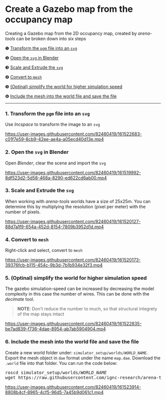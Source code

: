 # Create a Gazebo map from the occupancy map
Creating a Gazebo map from the 2D occupancy map, created by *arena-tools* can be broken down into six steps

❶ [Transform the `pgm` file into an `svg`](#1-transform-the-pgm-file-into-an-svg)

❷ [Open the `svg` in Blender](#2-open-the-svg-in-blender)

❸ [Scale and Extrude the `svg`](#3-scale-and-extrude-the-svg)

❹ [Convert to `mesh`](#4-convert-to-mesh)

❺ [(Optinal) simplify the world for higher simulation speed](#5-optinal-simplify-the-world-for-higher-simulation-speed)

❻ [Include the mesh into the world file and save the file](#6-include-the-mesh-into-the-world-file-and-save-the-file)

---

### 1. Transform the `pgm` file into an `svg`
Use *Incspace* to transform the image to an `svg`


https://user-images.githubusercontent.com/82460419/161522683-c01f7e59-8cb9-42ee-ae4a-a05ecd40d13e.mp4


### 2. Open the `svg` in Blender
Open *Blender*, clear the scene and import the `svg`


https://user-images.githubusercontent.com/82460419/161519992-8df523d2-5d58-468a-8290-ed622cd6ab00.mp4



### 3. Scale and Extrude the `svg`
When working with *arena-tools* worlds have a size of 25x25m. You can determine this by multiplying the resolution (pixel per meter) with the number of pixels.


https://user-images.githubusercontent.com/82460419/161520127-88d7a1f9-654a-452d-8154-7809b3952d1d.mp4


### 4. Convert to `mesh`
Right-click and select, convert to `mesh`


https://user-images.githubusercontent.com/82460419/161520173-39376fcb-b115-454c-9b3d-7b1b934e32f3.mp4


### 5. (Optinal) simplify the world for higher simulation speed
The gazebo simulation-speed can be increased by decreasing the model complexity in this case the number of wires. This can be done with the *decimate* tool. 
> **NOTE**: Don't reduce the number to much, so that structural integrety of the map stays intact 


https://user-images.githubusercontent.com/82460419/161522835-be7ad839-f736-4dae-8954-ab7ab5904904.mp4


### 6. Include the mesh into the world file and save the file
Create a new world folder under: <code>simulator_setup/worlds/<var>WORLD_NAME</var></code>. Export the mesh object in `dae` format under the name `map.dae`. Download the `.world` file into that folder. You can run the code below:
<pre class="devsite-click-to-copy">
roscd simulator_setup/worlds/<var>WORLD_NAME</var>
wget https://raw.githubusercontent.com/ignc-research/arena-tools/main/map_to_gazebo/map.world
</pre>


https://user-images.githubusercontent.com/82460419/161523914-8808b4cf-8965-4cf5-96d5-7a45b9d061c1.mp4


